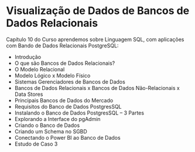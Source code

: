 # Visualização de Dados de Bancos de Dados Relacionais

Capítulo 10 do Curso aprendemos sobre Linguagem SQL, com aplicações com Bando de Dados Relacionais PostgreSQL:

<ul>
  <li>Introdução</li>
  <li>O que são Bancos de Dados Relacionais?</li>
  <li>O Modelo Relacional</li>
  <li>Modelo Lógico x Modelo Físico</li>
  <li>Sistemas Gerenciadores de Bancos de Dados</li>
  <li>Bancos de Dados Relacionais x Bancos de Dados Não-Relacionais x Data Stores</li>
  <li>Principais Bancos de Dados do Mercado</li>
  <li>Requisitos do Banco de Dados PostgresSQL</li>
  <li>Instalando o Banco de Dados PostgresSQL – 3 Partes</li>
  <li>Explorando a Interface do pgAdmin</li>
  <li>Criando o Banco de Dados</li>
  <li>Criando um Schema no SGBD</li>
  <li>Conectando o Power BI ao Banco de Dados</li>
  <li>Estudo de Caso 3</li>
</ul>